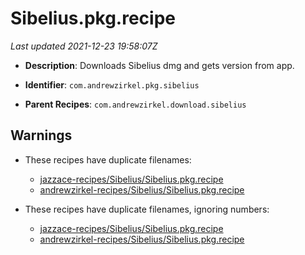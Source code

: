 # Sibelius.pkg.recipe

_Last updated 2021-12-23 19:58:07Z_

- **Description**: Downloads Sibelius dmg and gets version from app.

- **Identifier**: `com.andrewzirkel.pkg.sibelius`

- **Parent Recipes**: `com.andrewzirkel.download.sibelius`

## Warnings

- These recipes have duplicate filenames:
    - [jazzace-recipes/Sibelius/Sibelius.pkg.recipe](/autopkg-dupe-tracker/jazzace-recipes/Sibelius/Sibelius.pkg.recipe)
    - [andrewzirkel-recipes/Sibelius/Sibelius.pkg.recipe](/autopkg-dupe-tracker/andrewzirkel-recipes/Sibelius/Sibelius.pkg.recipe)

- These recipes have duplicate filenames, ignoring numbers:
    - [jazzace-recipes/Sibelius/Sibelius.pkg.recipe](/autopkg-dupe-tracker/jazzace-recipes/Sibelius/Sibelius.pkg.recipe)
    - [andrewzirkel-recipes/Sibelius/Sibelius.pkg.recipe](/autopkg-dupe-tracker/andrewzirkel-recipes/Sibelius/Sibelius.pkg.recipe)